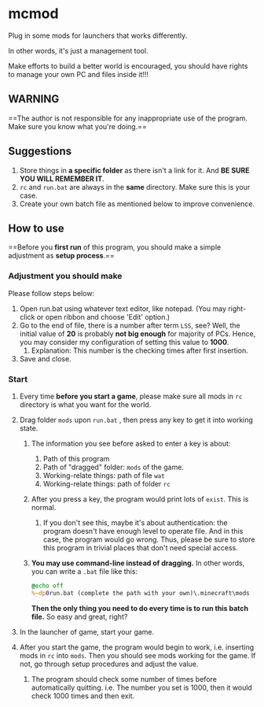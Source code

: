 # mcmod
 Plug in some mods for launchers that works differently.

In other words, it's just a management tool.

Make efforts to build a better world is encouraged, you should have rights to manage your own PC and files inside it!!!

## WARNING

==The author is not responsible for any inappropriate use of the program. Make sure you know what you're doing.==

## Suggestions

1. Store things in **a specific folder** as there isn't a link for it. And **BE SURE YOU WILL REMEMBER IT**.
2. `rc` and `run.bat` are always in the **same** directory. Make sure this is your case.
3. Create your own batch file as mentioned below to improve convenience.

## How to use

==Before you **first run** of this program, you should make a simple adjustment as **setup process**.==

### Adjustment you should make

Please follow steps below:

1. Open run.bat using whatever text editor, like notepad. (You may right-click or open ribbon and choose 'Edit' option.)
2. Go to the end of file, there is a number after term `LSS`, see? Well, the initial value of **20** is probably **not big enough** for majority of PCs. Hence, you may consider my configuration of setting this value to **1000**.
   1. Explanation: This number is the checking times after first insertion.
3. Save and close.

### Start

1. Every time **before you start a game**, please make sure all mods in `rc` directory is what you want for the world.

2. Drag folder `mods` upon `run.bat` , then press any key to get it into working state.

   1. The information you see before asked to enter a key is about:

      1. Path of this program
      2. Path of "dragged" folder:  `mods` of the game.
      3. Working-relate things: path of file `wat`
      4. Working-relate things: path of folder `rc`

   2. After you press a key, the program would print lots of `exist`. This is normal.

      1. If you don't see this, maybe it's about authentication: the program doesn't have enough level to operate file. And in this case, the program would go wrong. Thus, please be sure to store this program in trivial places that don't need special access.

   3. **You may use command-line instead of dragging.** In other words, you can write a `.bat` file like this:

      ```bat
      @echo off
      %~dp0run.bat (complete the path with your own)\.minecraft\mods
      ```

      **Then the only thing you need to do every time is to run this batch file.** 
      So easy and great, right?

3. In the launcher of game, start your game.

4. After you start the game, the program would begin to work, i.e. inserting mods in `rc` into `mods`. Then you should see mods working for the game. If not, go through setup procedures and adjust the value.

   1. The program should check some number of times before automatically quitting.
      i.e. The number you set is 1000, then it would check 1000 times and then exit.


